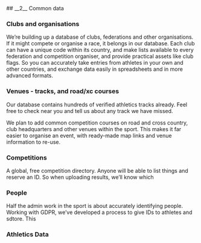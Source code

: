 <div markdown="1" data-aos="fade-up">
## __2__ Common data

### Clubs and organisations
We’re building up a database of clubs, federations and other organisations.  If it might compete or organise a race, it belongs in our database.  Each club can have a unique code within its country, and make lists available to every federation and competition organiser, and provide practical assets like club flags.  So you can accurately take entries from athletes in your own and other countries, and exchange data easily in spreadsheets and in more advanced formats.

### Venues - tracks, and road/xc courses

Our database contains hundreds of verified athletics tracks already.   Feel free to check near you and tell us about any track we have missed.

We plan to add common competition courses on road and cross country, club headquarters and other venues within the sport.  This makes it far easier to organise an event, with ready-made map links and venue information to re-use.

### Competitions

A global, free competition directory. Anyone will be able to list things and reserve an ID.  So when uploading results, we’ll know which 

### People

Half the admin work in the sport is about accurately identifying people. Working with GDPR, we’ve developed a process to give IDs to athletes and sdtore.  This

### Athletics Data 
 

</div>
